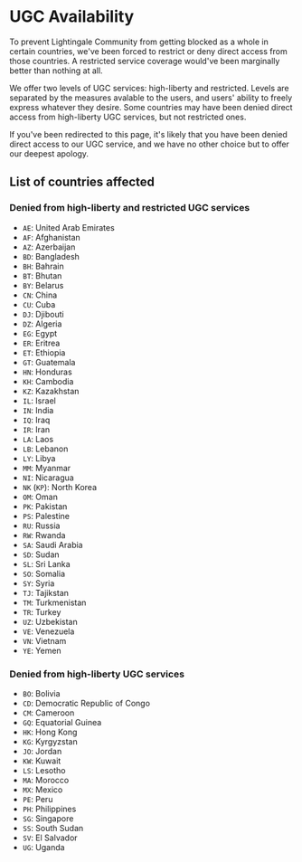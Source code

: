 # UGC Availability
To prevent Lightingale Community from getting blocked as a whole in certain countries, we've been forced to restrict or deny direct access from those countries. A restricted service coverage would've been marginally better than nothing at all.

We offer two levels of UGC services: high-liberty and restricted. Levels are separated by the measures avalable to the users, and users' ability to freely express whatever they desire. Some countries may have been denied direct access from high-liberty UGC services, but not restricted ones.

If you've been redirected to this page, it's likely that you have been denied direct access to our UGC service, and we have no other choice but to offer our deepest apology.

## List of countries affected
### Denied from high-liberty and restricted UGC services
* `AE`: United Arab Emirates
* `AF`: Afghanistan
* `AZ`: Azerbaijan
* `BD`: Bangladesh
* `BH`: Bahrain
* `BT`: Bhutan
* `BY`: Belarus
* `CN`: China
* `CU`: Cuba
* `DJ`: Djibouti
* `DZ`: Algeria
* `EG`: Egypt
* `ER`: Eritrea
* `ET`: Ethiopia
* `GT`: Guatemala
* `HN`: Honduras
* `KH`: Cambodia
* `KZ`: Kazakhstan
* `IL`: Israel
* `IN`: India
* `IQ`: Iraq
* `IR`: Iran
* `LA`: Laos
* `LB`: Lebanon
* `LY`: Libya
* `MM`: Myanmar
* `NI`: Nicaragua
* `NK` (`KP`): North Korea
* `OM`: Oman
* `PK`: Pakistan
* `PS`: Palestine
* `RU`: Russia
* `RW`: Rwanda
* `SA`: Saudi Arabia
* `SD`: Sudan
* `SL`: Sri Lanka
* `SO`: Somalia
* `SY`: Syria
* `TJ`: Tajikstan
* `TM`: Turkmenistan
* `TR`: Turkey
* `UZ`: Uzbekistan
* `VE`: Venezuela
* `VN`: Vietnam
* `YE`: Yemen

### Denied from high-liberty UGC services
* `BO`: Bolivia
* `CD`: Democratic Republic of Congo
* `CM`: Cameroon
* `GQ`: Equatorial Guinea
* `HK`: Hong Kong
* `KG`: Kyrgyzstan
* `JO`: Jordan
* `KW`: Kuwait
* `LS`: Lesotho
* `MA`: Morocco
* `MX`: Mexico
* `PE`: Peru
* `PH`: Philippines
* `SG`: Singapore
* `SS`: South Sudan
* `SV`: El Salvador
* `UG`: Uganda